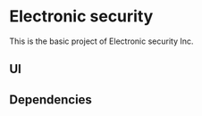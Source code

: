 # Electronic security

This is the basic project of Electronic security Inc.

## UI

## Dependencies
